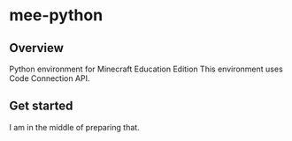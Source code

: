 # mee-python
## Overview
Python environment for Minecraft Education Edition
This environment uses Code Connection API.

## Get started
I am in the middle of preparing that.

